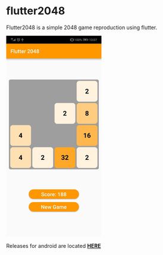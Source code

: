 # flutter2048

Flutter2048 is a simple 2048 game reproduction using flutter.

<img src="img/screen.jpg" width="256">

Releases for android are located [**HERE**](https://github.com/miloszratajczyk/flutter2048/releases/tag/0.0.1)
